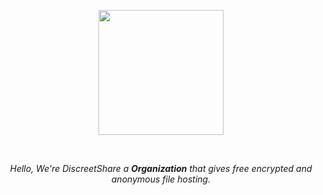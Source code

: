 <p align="center"> 
   <img src="https://cdn.mycelium-ai.com/image.png" height="200"/> 
 </p> 
 <br>  
  
 <p align="center"> 
   <em> 
     Hello, We're DiscreetShare a <b>Organization</b> that gives free encrypted and anonymous file hosting</a>. <br> 
     
